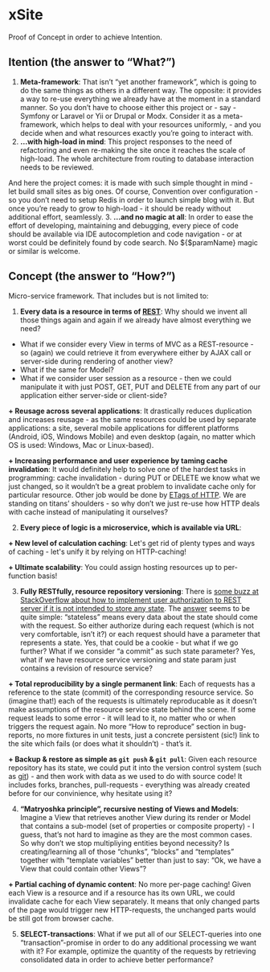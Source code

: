 # xSite
Proof of Concept in order to achieve Intention.

## Itention (the answer to “What?”)
1. **Meta-framework**: That isn’t “yet another framework”, which is going to do the same things as others in a different way. The opposite: it provides a way to re-use everything we already have at the moment in a standard manner. So you don’t have to choose either this project or - say - Symfony or Laravel or Yii or Drupal or Modx. Consider it as a meta-framework, which helps to deal with your resources uniformly, - and you decide when and what resources exactly you’re going to interact with.
2. **...with high-load in mind**: This project responses to the need of refactoring and even re-making the site once it reaches the scale of high-load. The whole architecture from routing to database interaction needs to be reviewed.

 And here the project comes: it is made with such simple thought in mind - let build small sites as big ones. Of course, Convention over configuration - so you don’t need to setup Redis in order to launch simple blog with it. But once you’re ready to grow to high-load - it should be ready without additional effort, seamlessly.
3. **...and no magic at all**: In order to ease the effort of developing, maintaining and debugging, every piece of code should be available via IDE autocompletion and code navigation - or at worst could be definitely found by code search. No ${$paramName} magic or similar is welcome.

## Concept (the answer to “How?”)
Micro-service framework.
That includes but is not limited to:

1. **Every data is a resource in terms of [REST](https://en.wikipedia.org/wiki/Representational_state_transfer)**: Why should we invent all those things again and again if we already have almost everything we need?
 - What if we consider every View in terms of MVC as a REST-resource - so (again) we could retrieve it from everywhere either by AJAX call or server-side during rendering of another view?
 - What if the same for Model?
 - What if we consider user session as a resource - then we could manipulate it with just POST, GET, PUT and DELETE from any part of our application either server-side or client-side?

 **\+ Reusage across several applications**: It drastically reduces duplication and increases reusage - as the same resources could be used by separate applications: a site, several mobile applications for different platforms (Android, iOS, Windows Mobile) and even desktop (again, no matter which OS is used: Windows, Mac or Linux-based).

 **\+ Increasing performance and user experience by taming cache invalidation**: It would definitely help to solve one of the hardest tasks in programming: cache invalidation - during PUT or DELETE we know what we just changed, so it wouldn’t be a great problem to invalidate cache only for particular resource. Other job would be done by [ETags of HTTP](https://en.wikipedia.org/wiki/HTTP_ETag). We are standing on titans’ shoulders - so why don’t we just re-use how HTTP deals with cache instead of manipulating it ourselves?

2. **Every piece of logic is a microservice, which is available via URL**:

 **\+ New level of calculation caching**: Let's get rid of plenty types and ways of caching - let's unify it by relying on HTTP-caching!

 **\+ Ultimate scalability**: You could assign hosting resources up to per-function basis!

3. **Fully RESTfully, resource repository versioning**: There is [some buzz at StackOverflow about how to implement user authorization to REST server if it is not intended to store any state](http://stackoverflow.com/questions/3105296/if-rest-applications-are-supposed-to-be-stateless-how-do-you-manage-sessions). The [answer](http://stackoverflow.com/a/3105337) seems to be quite simple: “stateless” means every data about the state should come with the request. So either authorize during each request (which is not very comfortable, isn’t it?) or each request should have a parameter that represents a state. Yes, that could be a cookie - but what if we go further? What if we consider “a commit” as such state parameter? Yes, what if we have resource service versioning and state param just contains a revision of resource service?

 **\+ Total reproducibility by a single permanent link**: Each of requests has a reference to the state (commit) of the corresponding resource service. So (imagine that!) each of the requests is ultimately reproducable as it doesn’t make assumptions of the resource service state behind the scene. If some request leads to some error - it will lead to it, no matter who or when triggers the request again. No more “How to reproduce” section in bug-reports, no more fixtures in unit tests, just a concrete persistent (sic!) link to the site which fails (or does what it shouldn’t) - that’s it.

 **\+ Backup & restore as simple as `git push` & `git pull`**: Given each resource repository has its state, we could put it into the version control system (such as [git](https://en.wikipedia.org/wiki/Git)) - and then work with data as we used to do with source code! It includes forks, branches, pull-requests - everything was already created before for our convinience, why hesitate using it?

4. **“Matryoshka principle”, recursive nesting of Views and Models**: Imagine a View that retrieves another View during its render or Model that contains a sub-model (set of properties or composite property) - I guess, that’s not hard to imagine as they are the most common cases. So why don’t we stop multipliying entities beyond necessity? Is creating/learning all of those “chunks”, “blocks” and “templates” together with “template variables” better than just to say: “Ok, we have a View that could contain other Views”?

 **\+ Partial caching of dynamic content**: No more per-page caching! Given each View is a resource and if a resource has its own URL, we could invalidate cache for each View separately. It means that only changed parts of the page would trigger new HTTP-requests, the unchanged parts would be still got from browser cache.

5. **SELECT-transactions**: What if we put all of our SELECT-queries into one “transaction”-promise in order to do any additional processing we want with it? For example, optimize the quantity of the requests by retrieving consolidated data in order to achieve better performance?
